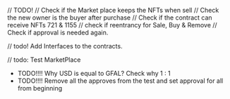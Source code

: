 // TODO!
// Check if the Market place keeps the NFTs when sell
// Check the new owner is the buyer after purchase
// Check if the contract can receive NFTs 721 & 1155
// check if reentrancy for Sale, Buy & Remove
// Check if approval is needed again.

// todo! Add Interfaces to the contracts.

// todo: Test MarketPlace

- TODO!!!! Why USD is equal to GFAL? Check why 1 : 1
- TODO!!!! Remove all the approves from the test and set approval for all from beginning
